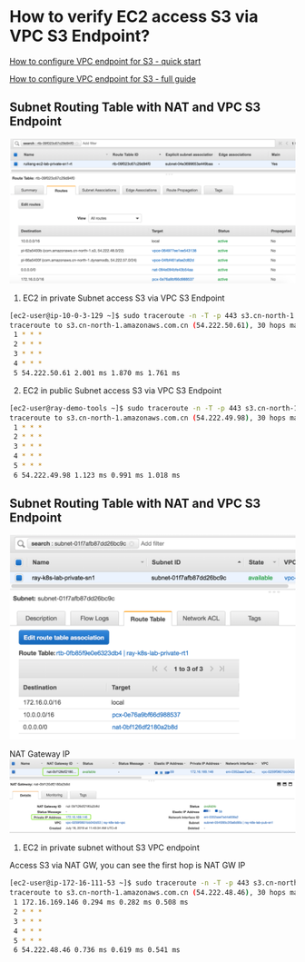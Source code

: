 # How to verify EC2 access S3 via VPC S3 Endpoint?

[How to configure VPC endpoint for S3 - quick start](https://aws.amazon.com/blogs/aws/new-vpc-endpoint-for-amazon-s3/)

[How to configure VPC endpoint for S3 - full guide](https://docs.aws.amazon.com/vpc/latest/userguide/vpce-gateway.html)

## Subnet Routing Table with NAT and VPC S3 Endpoint
![Private Subnet with NAT Gateway and VPC S3 Endpoint](media/VPC-Endpoint-RT.png)

1. EC2 in private Subnet access S3 via VPC S3 Endpoint
```bash
[ec2-user@ip-10-0-3-129 ~]$ sudo traceroute -n -T -p 443 s3.cn-north-1.amazonaws.com.cn
traceroute to s3.cn-north-1.amazonaws.com.cn (54.222.50.61), 30 hops max, 60 byte packets
 1 * * *
 2 * * *
 3 * * *
 4 * * *
 5 54.222.50.61 2.001 ms 1.870 ms 1.761 ms
```

2. EC2 in public Subnet access S3 via VPC S3 Endpoint
```bash
[ec2-user@ray-demo-tools ~]$ sudo traceroute -n -T -p 443 s3.cn-north-1.amazonaws.com.cn
traceroute to s3.cn-north-1.amazonaws.com.cn (54.222.49.98), 30 hops max, 60 byte packets
 1 * * *
 2 * * *
 3 * * *
 4 * * *
 5 * * *
 6 54.222.49.98 1.123 ms 0.991 ms 1.018 ms
```


## Subnet Routing Table with NAT and VPC S3 Endpoint

![Private Subnet with NAT Gateway and No VPC S3 Endpoint](media/VPC-Endpoint-NAT-RT.png)

NAT Gateway IP
![NAT Gateway IP](media/VPC-Endpoint-NAT-IP.png)

1. EC2 in private subnet without S3 VPC endpoint

Access S3 via NAT GW, you can see the first hop is NAT GW IP

```bash
[ec2-user@ip-172-16-111-53 ~]$ sudo traceroute -n -T -p 443 s3.cn-north-1.amazonaws.com.cn
traceroute to s3.cn-north-1.amazonaws.com.cn (54.222.48.46), 30 hops max, 60 byte packets
 1 172.16.169.146 0.294 ms 0.282 ms 0.508 ms
 2 * * *
 3 * * *
 4 * * *
 5 * * *
 6 54.222.48.46 0.736 ms 0.619 ms 0.541 ms
 ```

